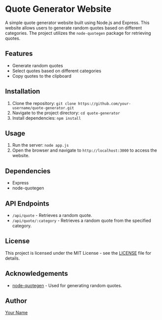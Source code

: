 # Quote Generator Website

A simple quote generator website built using Node.js and Express. This website allows users to generate random quotes based on different categories. The project utilizes the `node-quotegen` package for retrieving quotes.

## Features

- Generate random quotes
- Select quotes based on different categories
- Copy quotes to the clipboard

## Installation

1. Clone the repository: `git clone https://github.com/your-username/quote-generator.git`
2. Navigate to the project directory: `cd quote-generator`
3. Install dependencies: `npm install`

## Usage

1. Run the server: `node app.js`
2. Open the browser and navigate to `http://localhost:3000` to access the website.

## Dependencies

- Express
- node-quotegen

## API Endpoints

- `/api/quote` - Retrieves a random quote.
- `/api/quote/:category` - Retrieves a random quote from the specified category.

## License

This project is licensed under the MIT License - see the [LICENSE](LICENSE) file for details.

## Acknowledgements

- [node-quotegen](https://www.npmjs.com/package/node-quotegen) - Used for generating random quotes.

## Author

[Your Name](https://github.com/your-username)
